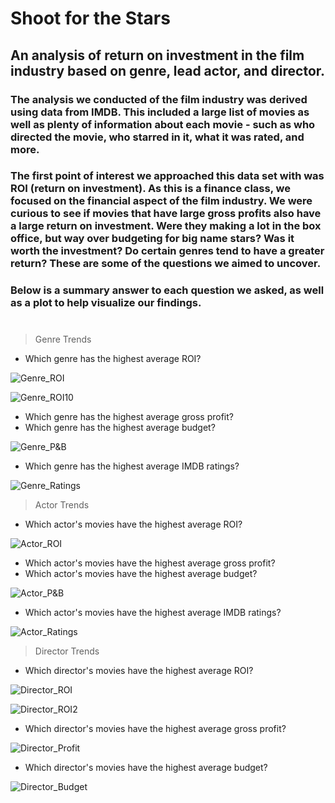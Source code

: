 # Shoot for the Stars
## An analysis of return on investment in the film industry based on genre, lead actor, and director. 

### The analysis we conducted of the film industry was derived using data from IMDB. This included a large list of movies as well as plenty of information about each movie - such as who directed the movie, who starred in it, what it was rated, and more.  

### The first point of interest we approached this data set with was ROI (return on investment). As this is a finance class, we focused on the financial aspect of the film industry. We were curious to see if movies that have large gross profits also have a large return on investment. Were they making a lot in the box office, but way over budgeting for big name stars? Was it worth the investment? Do certain genres tend to have a greater return? These are some of the questions we aimed to uncover.
### Below is a summary answer to each question we asked, as well as a plot to help visualize our findings.  

#


> Genre Trends

- Which genre has the highest average ROI?

![Genre_ROI](https://github.com/padthai-sketch/Project-1/blob/main/Images/ROI%20-%20Genre.png)

![Genre_ROI10](https://github.com/padthai-sketch/Project-1/blob/main/Images/Top%20Ten%20ROI%20-%20Genre.png)

 - Which genre has the highest average gross profit? 
 - Which genre has the highest average budget? 

 ![Genre_P&B](https://github.com/padthai-sketch/Project-1/blob/main/Images/Gross%20Profit%20%26%20Budget%20-%20Genre.png)

 - Which genre has the highest average IMDB ratings?

 ![Genre_Ratings](https://github.com/padthai-sketch/Project-1/blob/main/Images/IMDB%20Rating%20-%20Genre.png) 

> Actor Trends

- Which actor's movies have the highest average ROI?

![Actor_ROI](https://github.com/padthai-sketch/Project-1/blob/main/Images/ROI%20-%20Actor.png)

- Which actor's movies have the highest average gross profit?
- Which actor's movies have the highest average budget? 

![Actor_P&B](https://github.com/padthai-sketch/Project-1/blob/main/Images/Gross%20Profit%20%26%20Budget%20-%20Actor.png)

- Which actor's movies have the highest average IMDB ratings?

![Actor_Ratings](https://github.com/padthai-sketch/Project-1/blob/main/Images/IMDB%20Rating%20-%20Actor.png)

> Director Trends 

- Which director's movies have the highest average ROI? 

![Director_ROI](https://github.com/padthai-sketch/Project-1/blob/main/Images/ROI%20-%20Director%202.png)

![Director_ROI2](https://github.com/padthai-sketch/Project-1/blob/main/Images/ROI%20-%20Director.png)

- Which director's movies have the highest average gross profit? 

![Director_Profit](https://github.com/padthai-sketch/Project-1/blob/main/Images/Gross%20Profit%20-%20Director.png)

- Which director's movies have the highest average budget?

![Director_Budget](https://github.com/padthai-sketch/Project-1/blob/main/Images/Budget%20-%20Director%20.png)

